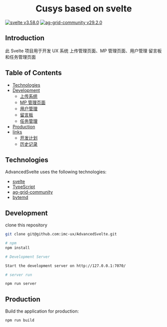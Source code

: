 <h1 align="center">Cusys based on svelte</h1>

[![svelte v3.58.0](https://img.shields.io/badge/svelte-v3.58.0-00DC82.svg)](https://svelte.dev/)
[![ag-grid-community v29.2.0](https://img.shields.io/badge/agGridCommunity-v29.2.0-c5c8a9.svg)](https://www.ag-grid.com/)

## Introduction

此 Svelte 项目用于开发 UX 系统 上传管理页面、MP 管理页面、用户管理 留言板和任务管理页面

## Table of Contents

- [Technologies](#Technologies)
- [Development](#Development)
  - [上传系统](http://127.0.0.1:7070/uploadSvelte.html)
  - [MP 管理页面](http://127.0.0.1:7070/mpPageManageMain.html)
  - [用户管理](http://127.0.0.1:7070/userMgmtMain.html)
  - [留言板](http://127.0.0.1:7070/messageBoard.html)
  - [任务管理](http://127.0.0.1:7070/taskMgmtMain.html)
- [Production](#Production)
- [links](#)
  - [开发计划](docs/TodoList.md)
  - [历史记录](docs/CHANGELOG.md)

## Technologies

AdvancedSvelte uses the following technologies:

- [svelte](https://svelte.dev/)
- [TypeScript](https://www.typescriptlang.org)
- [ag-grid-community](https://www.ag-grid.com/)
- [bytemd](https://bytemd.js.org/)

## Development

clone this repository

```bash
git clone git@github.com:imc-ux/AdvancedSvelte.git

# npm
npm install

# Development Server

Start the development server on http://127.0.0.1:7070/

# server run

npm run server

```

## Production

Build the application for production:

```bash
npm run build
```
